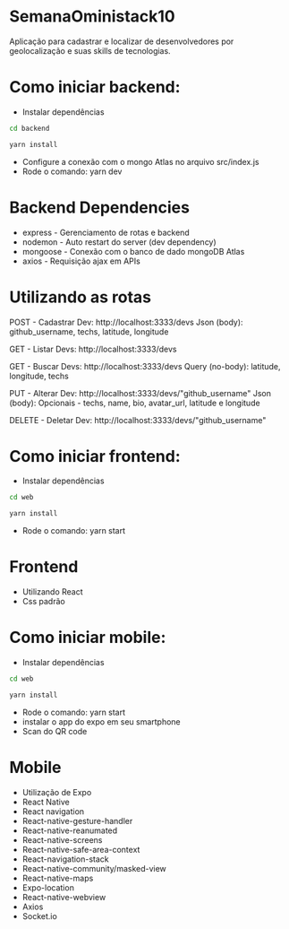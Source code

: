 # SemanaOministack10
Aplicação para cadastrar e localizar de desenvolvedores por geolocalização e suas skills de tecnologias.

# Como iniciar backend:
 
 - Instalar dependências
 ```sh
 cd backend
 ```
  ```sh
 yarn install
 ```
 
 
- Configure a conexão com o mongo Atlas no arquivo src/index.js
- Rode o comando: yarn dev

# Backend Dependencies
- express - Gerenciamento de rotas e backend
- nodemon - Auto restart do server (dev dependency)
- mongoose - Conexão com o banco de dado mongoDB Atlas
- axios - Requisição ajax em APIs

# Utilizando as rotas
POST - Cadastrar Dev: http://localhost:3333/devs
Json (body): github_username, techs, latitude, longitude

GET - Listar Devs: http://localhost:3333/devs

GET - Buscar Devs: http://localhost:3333/devs
Query (no-body): latitude, longitude, techs

PUT - Alterar Dev: http://localhost:3333/devs/"github_username"
Json (body): Opcionais - techs, name, bio, avatar_url, latitude e longitude

DELETE - Deletar Dev: http://localhost:3333/devs/"github_username"

# Como iniciar frontend:
 - Instalar dependências
 ```sh
 cd web
 ```
  ```sh
 yarn install
 ````
- Rode o comando: yarn start

# Frontend
- Utilizando React
- Css padrão

# Como iniciar mobile:
 - Instalar dependências
 ```sh
 cd web
 ```
  ```sh
 yarn install
 ````
- Rode o comando: yarn start
- instalar o app do expo em seu smartphone
- Scan do QR code
 
# Mobile
- Utilização de Expo
- React Native
- React navigation
- React-native-gesture-handler
- React-native-reanumated
- React-native-screens
- React-native-safe-area-context
- React-navigation-stack
- React-native-community/masked-view
- React-native-maps
- Expo-location
- React-native-webview
- Axios
- Socket.io

